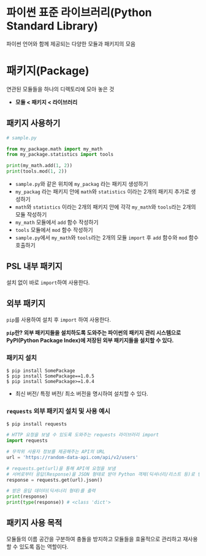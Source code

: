 # 파이썬 표준 라이브러리(Python Standard Library)
파이썬 언어와 함께 제공되는 다양한 모듈과 패키지의 모음

# 패키지(Package)
연관된 모듈들을 하나의 디렉토리에 모아 놓은 것

- **모듈 < 패키지 < 라이브러리**

## 패키지 사용하기
```python
# sample.py

from my_package.math import my_math
from my_package.statistics import tools

print(my_math.add(1, 2))
print(tools.mod(1, 2))
```
- `sample.py`와 같은 위치에 `my_packag` 라는 패키지 생성하기
- `my_packag` 라는 패키지 안에 `math`와 `statistics` 이라는 2개의 패키지 추가로 생성하기
-  `math`와 `statistics` 이라는 2개의 패키지 안에 각각 `my_math`와 `tools`라는 2개의 모듈 작성하기
- `my_math` 모듈에서 `add` 함수 작성하기
- `tools` 모듈에서 `mod` 함수 작성하기
- `sample.py`에서 `my_math`와 `tools`라는 2개의 모듈 `import` 후 `add` 함수와 `mod` 함수 호출하기

## PSL 내부 패키지
설치 없이 바로 `import`하여 사용한다.

## 외부 패키지
`pip`를 사용하여 설치 후 `import` 하여 사용한다.

**`pip`란? 외부 패키지들을 설치하도록 도와주는 파이썬의 패키지 관리 시스템으로 PyPI(Python Package Index)에 저장된 외부 패키지들을 설치할 수 있다.**

### 패키지 설치
```
$ pip install SomePackage
$ pip install SomePackage==1.0.5
$ pip install SomePackage>=1.0.4
```
- 최신 버전/ 특정 버전/ 최소 버전을 명시하여 설치할 수 있다.

### `requests` 외부 패키지 설치 및 사용 예시
```
$ pip install requests
```
```python
# HTTP 요청을 보낼 수 있도록 도와주는 requests 라이브러리 import
import requests

# 무작위 사용자 정보를 제공해주는 API의 URL
url = 'https://random-data-api.com/api/v2/users'

# requests.get(url)을 통해 API에 요청을 보냄
# 서버로부터 응답(Response)을 JSON 형태로 받아 Python 객체(딕셔너리/리스트 등)로 변환
response = requests.get(url).json()

# 받은 응답 데이터(딕셔너리 형태)를 출력
print(response)
print(type(response)) # <class 'dict'>
```

## 패키지 사용 목적
모듈들의 이름 공간을 구분하여 충돌을 방지하고 모듈들을 효율적으로 관리하고 재사용할 수 있도록 돕는 역할이다.